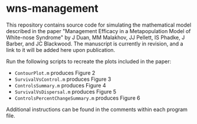 # wns-management

This repository contains source code for simulating the mathematical model described in the paper "Management Efficacy in a Metapopulation Model of White-nose Syndrome" by J Duan, MM Malakhov, JJ Pellett, IS Phadke, J Barber, and JC Blackwood. The manuscript is currently in revision, and a link to it will be added here upon publication.

Run the following scripts to recreate the plots included in the paper:

* `ContourPlot.m` produces Figure 2
* `SurvivalVsControl.m` produces Figure 3
* `ControlsSummary.m` produces Figure 4
* `SurvivalVsDispersal.m` produces Figure 5
* `ControlsPercentChangeSummary.m` produces Figure 6

Additional instructions can be found in the comments within each program file.

